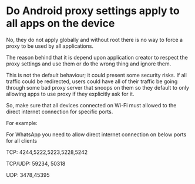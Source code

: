 # Do Android proxy settings apply to all apps on the device

No, they do not apply globally and without root there is no way to force a proxy to be used by all applications.

The reason behind that it is depend upon application creator to respect the proxy settings and use them or do the wrong thing and ignore them.

This is not the default behaviour; it could present some security risks. If all traffic could be redirected, users could have all of their traffic be going through some bad proxy server that snoops on them so they default to only allowing apps to use proxy if they explicitly ask for it.

So, make sure that all devices connected on Wi-Fi must allowed to the direct internet connection for specific ports.

For example:

For WhatsApp you need to allow direct internet connection on below ports for all clients

TCP: 4244,5222,5223,5228,5242

TCP/UDP: 59234, 50318

UDP: 3478,45395
